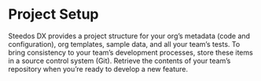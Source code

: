 # Project Setup

Steedos DX provides a project structure for your org’s metadata (code and configuration), org templates, sample data, and all your team’s tests. To bring consistency to your team’s development processes, store these items in a source control system (Git). Retrieve the contents of your team’s repository when you’re ready to develop a new feature.
